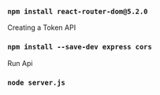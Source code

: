 ### `npm install react-router-dom@5.2.0`

Creating a Token API

### `npm install --save-dev express cors`

Run Api

### `node server.js`
